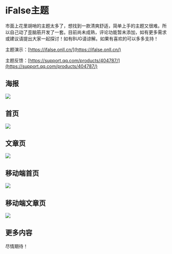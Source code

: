 # iFalse主题

市面上花里胡哨的主题太多了，想找到一款清爽舒适，简单上手的主题又很难。所以自己动了歪脑筋开发了一套。目前尚未成熟，评论功能暂未添加，如有更多需求或建议请提出大家一起探讨！如有BUG请谅解。如果有喜欢的可以多多支持！

主题演示：[https://ifalse.onll.cn/](https://ifalse.onll.cn/)

主题反馈：[https://support.qq.com/products/404787/](https://support.qq.com/products/404787/)

## 海报

![](https://pic.rmb.bdstatic.com/bjh/dbc94000ceff4e6536766527c7619530.png)

## 首页

![](https://pic.rmb.bdstatic.com/bjh/69509edb4b2d29ee389c65babc2d41d4.png)

## 文章页

![](https://pic.rmb.bdstatic.com/bjh/128ff2a2966239e4063c23be2f4fb7eb.png)

## 移动端首页

![](https://pic.rmb.bdstatic.com/bjh/62f23fed6154739d88c7c49f1f0c2a52.png)

## 移动端文章页

![](https://pic.rmb.bdstatic.com/bjh/2df28a2defc70d1ba97e335c67c9ba8a.png)

## 更多内容

尽情期待！